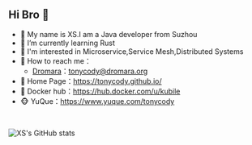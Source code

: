 
<!--
**tonycody/tonycody** is a ✨ _special_ ✨ repository because its `README.md` (this file) appears on your GitHub profile.

Here are some ideas to get you started:

- 🔭 I’m currently working on ...
- 🌱 I’m currently learning ...
- 👯 I’m looking to collaborate on ...
- 🤔 I’m looking for help with ...
- 💬 Ask me about ...
- 📫 How to reach me: ...
- 😄 Pronouns: ...
- ⚡ Fun fact: ...
-->

## Hi Bro 👋
- 🔭 My name is XS.I am a Java developer from Suzhou
- 🌱 I’m currently learning Rust
- 👯 I'm interested in Microservice,Service Mesh,Distributed Systems
- 📨 How to reach me：
    - [Dromara](https://dromara.org/)：[tonycody@dromara.org](mailto:tonycody@dromara.org)
- 🏡 Home Page：https://tonycody.github.io/
- 🐳 Docker hub：https://hub.docker.com/u/kubile
- 🐵 YuQue：https://www.yuque.com/tonycody

<br/>

![XS's GitHub stats](https://github-readme-stats.vercel.app/api?username=tonycody&show_icons=true&theme=radical)
